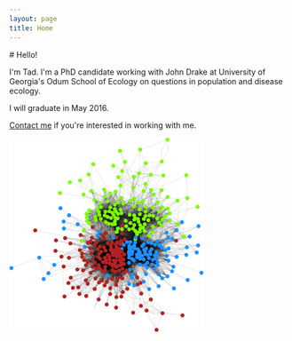 ```yaml
---
layout: page
title: Home
---
```


<div class="pure-u-1-2 copy landing" markdown="1">
# Hello!

I'm Tad.  I'm a PhD candidate working with John Drake at University of Georgia's Odum School of Ecology on questions in population and disease ecology.

I will graduate in May 2016.

[Contact me](mailto:tdallas@uga.edu) if you're interested in working with me.


<div class="btn-group">

<a class="btn" href="resources/DallasCV.pdf"><i style="color:DimGray" class="fa fa-file-text-o fa-2x"></i></a>

<a class="btn" href="https://github.com/taddallas" ><i style="color:DimGray" class="fa fa-github fa-2x"></i></a>

<a class="btn" href="https://scholar.google.com/citations?user=baoGwQ0AAAAJ&hl=en" ><i style="color:DimGray" class="ai ai-google-scholar ai-2x"></i></a>

<a class="btn" href="http://orcid.org/0000-0003-3328-9958" ><i style="color:DimGray" class="ai ai-orcid ai-2x"></i></a>

<a class="btn" href="http://stackoverflow.com/users/4190082/tad-dallas"><i style="color:DimGray" class="fa fa-stack-overflow fa-2x"></i></a>
</div>
</div>



<div class="pure-u-1-2" markdown ="1">
    <img src="img/graph5.png" width="350">
</div>
